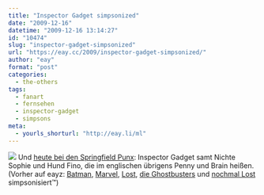 ```yaml
---
title: "Inspector Gadget simpsonized"
date: "2009-12-16"
datetime: "2009-12-16 13:14:27"
id: "10474"
slug: "inspector-gadget-simpsonized"
url: "https://eay.cc/2009/inspector-gadget-simpsonized/"
author: "eay"
format: "post"
categories:
  - the-others
tags:
  - fanart
  - fernsehen
  - inspector-gadget
  - simpsons
meta:
  - yourls_shorturl: "http://eay.li/ml"
---
```


![](https://eay.cc/uploads/2009/gadgetsimpsons.gif) Und [heute bei den Springfield Punx](http://springfieldpunx.blogspot.com/2009/12/im-always-on-duty.html): Inspector Gadget samt Nichte Sophie und Hund Fino, die im englischen übrigens Penny und Brain heißen. (Vorher auf eayz: [Batman](//eay.cc/2008/the-dark-knight-simpsonized/), [Marvel](//eay.cc/2008/marvel-simpsonized/), [Lost](//eay.cc/2009/lost-simpsonized/), [die Ghostbusters](//eay.cc/2009/ghostbusters-simpsonized/) und [nochmal Lost](//eay.cc/2009/lost-simpsonized-teil-2/) simpsonisiert™)
